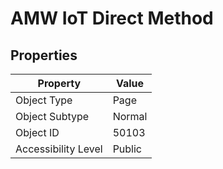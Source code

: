 
# AMW IoT Direct Method



## Properties

| Property | Value |
| --- | --- |
| Object Type | Page |
| Object Subtype | Normal |
| Object ID | 50103 |
| Accessibility Level | Public | 

